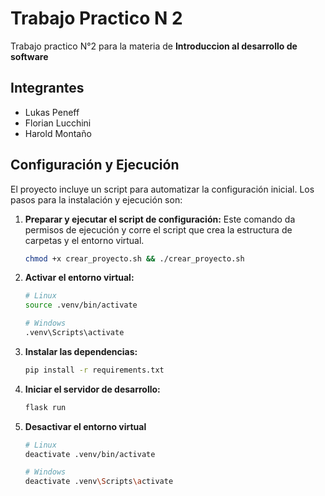 # Trabajo Practico N 2

Trabajo practico N°2 para la materia de <strong>Introduccion al desarrollo de software</strong>

## Integrantes
* Lukas Peneff
* Florian Lucchini
* Harold Montaño



## Configuración y Ejecución

El proyecto incluye un script para automatizar la configuración inicial. Los pasos para la instalación y ejecución son:

1.  **Preparar y ejecutar el script de configuración:**
    Este comando da permisos de ejecución y corre el script que crea la estructura de carpetas y el entorno virtual.
    ```bash
    chmod +x crear_proyecto.sh && ./crear_proyecto.sh
    ```

2.  **Activar el entorno virtual:**
    ```bash
    # Linux
    source .venv/bin/activate

    # Windows
    .venv\Scripts\activate
    ```

3.  **Instalar las dependencias:**
    ```bash
    pip install -r requirements.txt
    ```

4.  **Iniciar el servidor de desarrollo:**
    ```bash
    flask run
    ```

5. **Desactivar el entorno virtual**
    ```bash
    # Linux
    deactivate .venv/bin/activate

    # Windows
    deactivate .venv\Scripts\activate
    ```